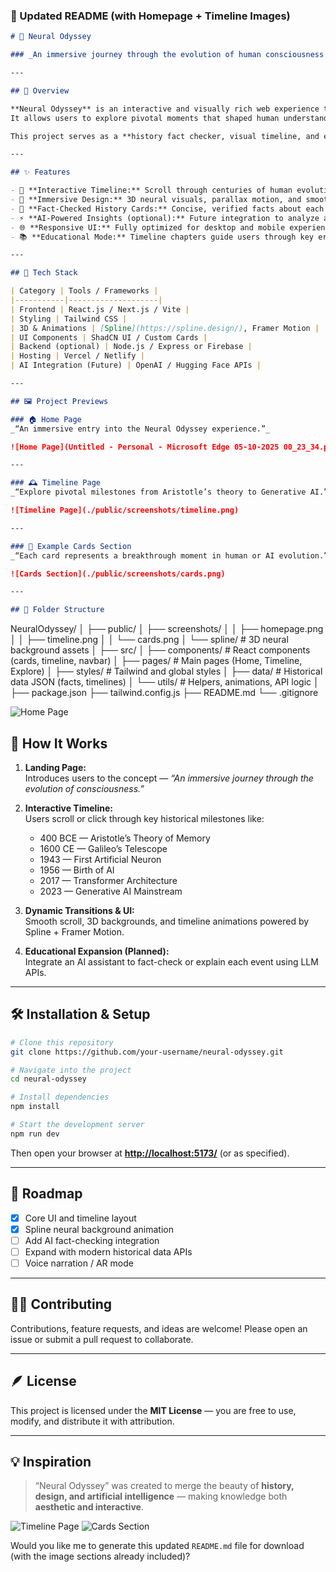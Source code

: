 

### 📘 Updated README (with Homepage + Timeline Images)

```markdown
# 🧠 Neural Odyssey

### _An immersive journey through the evolution of human consciousness — from ancient wisdom to artificial intelligence._

---

## 🚀 Overview

**Neural Odyssey** is an interactive and visually rich web experience that blends history, science, and technology into an AI-powered storytelling journey.  
It allows users to explore pivotal moments that shaped human understanding and artificial intelligence — from **Aristotle’s theory of memory** to the **rise of generative AI**.

This project serves as a **history fact checker, visual timeline, and educational experience**, providing insight into how human cognition evolved into machine intelligence.

---

## ✨ Features

- 🧭 **Interactive Timeline:** Scroll through centuries of human evolution and AI milestones.  
- 🎨 **Immersive Design:** 3D neural visuals, parallax motion, and smooth animations built with Spline & modern web tech.  
- 🧠 **Fact-Checked History Cards:** Concise, verified facts about each historical event or concept.  
- ⚡ **AI-Powered Insights (optional):** Future integration to analyze and summarize events dynamically.  
- 🌐 **Responsive UI:** Fully optimized for desktop and mobile experiences.  
- 📚 **Educational Mode:** Timeline chapters guide users through key eras in consciousness and AI.

---

## 🧩 Tech Stack

| Category | Tools / Frameworks |
|-----------|--------------------|
| Frontend | React.js / Next.js / Vite |
| Styling | Tailwind CSS |
| 3D & Animations | [Spline](https://spline.design/), Framer Motion |
| UI Components | ShadCN UI / Custom Cards |
| Backend (optional) | Node.js / Express or Firebase |
| Hosting | Vercel / Netlify |
| AI Integration (Future) | OpenAI / Hugging Face APIs |

---

## 🖼️ Project Previews

### 🏠 Home Page  
_“An immersive entry into the Neural Odyssey experience.”_  

![Home Page](Untitled - Personal - Microsoft​ Edge 05-10-2025 00_23_34.png)

---

### 🕰️ Timeline Page  
_“Explore pivotal milestones from Aristotle’s theory to Generative AI.”_  

![Timeline Page](./public/screenshots/timeline.png)

---

### 🌌 Example Cards Section  
_“Each card represents a breakthrough moment in human or AI evolution.”_  

![Cards Section](./public/screenshots/cards.png)

---

## 📁 Folder Structure

```

NeuralOdyssey/
│
├── public/
│   ├── screenshots/
│   │   ├── homepage.png
│   │   ├── timeline.png
│   │   └── cards.png
│   └── spline/           # 3D neural background assets
│
├── src/
│   ├── components/       # React components (cards, timeline, navbar)
│   ├── pages/            # Main pages (Home, Timeline, Explore)
│   ├── styles/           # Tailwind and global styles
│   ├── data/             # Historical data JSON (facts, timelines)
│   └── utils/            # Helpers, animations, API logic
│
├── package.json
├── tailwind.config.js
├── README.md
└── .gitignore



![Home Page](./public/screenshots/homepage.png)

## 🧠 How It Works

1. **Landing Page:**  
   Introduces users to the concept — *“An immersive journey through the evolution of consciousness.”*

2. **Interactive Timeline:**  
   Users scroll or click through key historical milestones like:
   - 400 BCE — Aristotle’s Theory of Memory  
   - 1600 CE — Galileo’s Telescope  
   - 1943 — First Artificial Neuron  
   - 1956 — Birth of AI  
   - 2017 — Transformer Architecture  
   - 2023 — Generative AI Mainstream  

3. **Dynamic Transitions & UI:**  
   Smooth scroll, 3D backgrounds, and timeline animations powered by Spline + Framer Motion.

4. **Educational Expansion (Planned):**  
   Integrate an AI assistant to fact-check or explain each event using LLM APIs.

---

## 🛠️ Installation & Setup

```bash
# Clone this repository
git clone https://github.com/your-username/neural-odyssey.git

# Navigate into the project
cd neural-odyssey

# Install dependencies
npm install

# Start the development server
npm run dev
````

Then open your browser at **[http://localhost:5173/](http://localhost:5173/)** (or as specified).

---

## 🧭 Roadmap

* [x] Core UI and timeline layout
* [x] Spline neural background animation
* [ ] Add AI fact-checking integration
* [ ] Expand with modern historical data APIs
* [ ] Voice narration / AR mode

---

## 🧑‍💻 Contributing

Contributions, feature requests, and ideas are welcome!
Please open an issue or submit a pull request to collaborate.

---

## 🪶 License

This project is licensed under the **MIT License** — you are free to use, modify, and distribute it with attribution.

---

## 💡 Inspiration

> “Neural Odyssey” was created to merge the beauty of **history, design, and artificial intelligence** — making knowledge both **aesthetic and interactive**.




![Timeline Page](./public/screenshots/timeline.png)
![Cards Section](./public/screenshots/cards.png)

Would you like me to generate this updated `README.md` file for download (with the image sections already included)?
```
